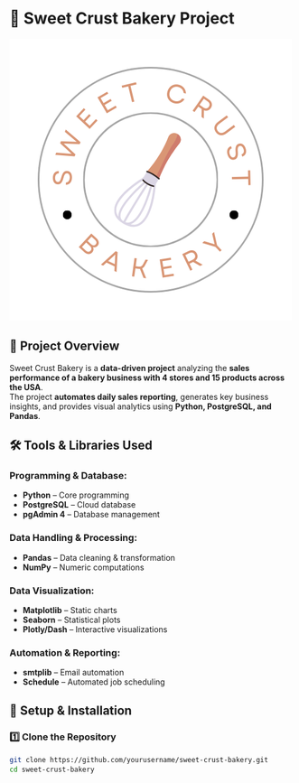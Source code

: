 # 🍞 Sweet Crust Bakery Project  

![Bakery Image](https://github.com/najirh/py_bootcampb1_db/blob/main/day6-sc-bakery-project/''.png)  

## 📌 Project Overview  
Sweet Crust Bakery is a **data-driven project** analyzing the **sales performance of a bakery business with 4 stores and 15 products across the USA**.  
The project **automates daily sales reporting**, generates key business insights, and provides visual analytics using **Python, PostgreSQL, and Pandas**.  

## 🛠️ Tools & Libraries Used  
### **Programming & Database:**  
- **Python** – Core programming  
- **PostgreSQL** – Cloud database  
- **pgAdmin 4** – Database management  

### **Data Handling & Processing:**  
- **Pandas** – Data cleaning & transformation  
- **NumPy** – Numeric computations  

### **Data Visualization:**  
- **Matplotlib** – Static charts  
- **Seaborn** – Statistical plots  
- **Plotly/Dash** – Interactive visualizations  

### **Automation & Reporting:**  
- **smtplib** – Email automation  
- **Schedule** – Automated job scheduling  

## 🔧 Setup & Installation  
### **1️⃣ Clone the Repository**  
```bash
git clone https://github.com/yourusername/sweet-crust-bakery.git
cd sweet-crust-bakery
